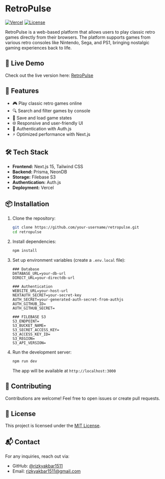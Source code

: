 # RetroPulse
<!--
![RetroPulse Logo](https://i.ibb.co.com/0pCDJGwH/logo.png)
-->
[![Vercel](https://img.shields.io/badge/Deployed%20on-Vercel-blue.svg)](https://retropulse.vercel.app)
[![License](https://img.shields.io/badge/license-MIT-green.svg)](LICENSE)

RetroPulse is a web-based platform that allows users to play classic retro games directly from their browsers. The platform supports games from various retro consoles like Nintendo, Sega, and PS1, bringing nostalgic gaming experiences back to life.

## 🚀 Live Demo
Check out the live version here: [RetroPulse](https://retropulse.vercel.app)

## 📌 Features
- 🎮 Play classic retro games online
- 🔍 Search and filter games by console
- 📂 Save and load game states
- 🌐 Responsive and user-friendly UI
- 🔐 Authentication with Auth.js
- ⚡ Optimized performance with Next.js

## 🛠 Tech Stack
- **Frontend:** Next.js 15, Tailwind CSS
- **Backend:** Prisma, NeonDB
- **Storage:** Filebase S3
- **Authentication:** Auth.js
- **Deployment:** Vercel

## 📦 Installation
1. Clone the repository:
   ```sh
   git clone https://github.com/your-username/retropulse.git
   cd retropulse
   ```
2. Install dependencies:
   ```sh
   npm install
   ```
3. Set up environment variables (create a `.env.local` file):
   ```env
   ### Database
   DATABASE_URL=your-db-url
   DIRECT_URL=your-directdb-url

   ### Authentication
   WEBSITE_URL=your-host-url
   NEXTAUTH_SECRET=your-secret-key
   AUTH_SECRET=your-generated-auth-secret-from-authjs
   AUTH_GITHUB_ID=
   AUTH_GITHUB_SECRET=

   ### FILEBASE S3
   S3_ENDPOINT=
   S3_BUCKET_NAME=
   S3_SECRET_ACCESS_KEY=
   S3_ACCESS_KEY_ID=
   S3_REGION=
   S3_API_VERSION=
   ```
4. Run the development server:
   ```sh
   npm run dev
   ```
   The app will be available at `http://localhost:3000`

<!--
## 📸 Screenshots
![Game Page](https://your-screenshot-url.com)
-->

## 🤝 Contributing
Contributions are welcome! Feel free to open issues or create pull requests.

## 📜 License
This project is licensed under the [MIT License](LICENSE).

## 📬 Contact
For any inquiries, reach out via:
- GitHub: [@rizkyakbar1511](https://github.com/rizkyakbar1511)
- Email: rizkyakbar1511@gmail.com

